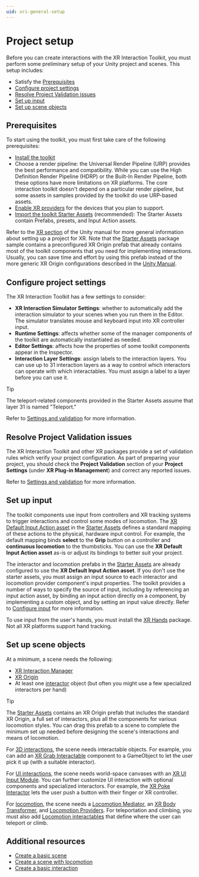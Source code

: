 ```yaml
---
uid: xri-general-setup
---
```


# Project setup

Before you can create interactions with the XR Interaction Toolkit, you must perform some preliminary setup of your Unity project and scenes. This setup includes:

* Satisfy the [Prerequisites](#prerequisites)
* [Configure project settings](#settings)
* [Resolve Project Validation issues](#validation)
* [Set up input](#input)
* [Set up scene objects](#scene)

<a name="prerequisites"></a>
## Prerequisites

To start using the toolkit, you must first take care of the following prerequisites:

* [Install the toolkit](xref:xri-installation)
* Choose a render pipeline: the Universal Render Pipeline (URP) provides the best performance and compatibility. While you can use the High Definition Render Pipeline (HDRP) or the Built-In Render Pipeline, both these options have more limitations on XR platforms. The core interaction toolkit doesn't depend on a particular render pipeline, but some assets in samples provided by the toolkit do use URP-based assets.
* [Enable XR providers](xref:xr-configure-providers) for the devices that you plan to support.
* [Import the toolkit Starter Assets](xref:xri-installation#installing-samples) (recommended): The Starter Assets contain Prefabs, presets, and Input Action assets.

Refer to the [XR section](xref:XR) of the Unity manual for more general information about setting up a project for XR. Note that the [Starter Assets](xref:xri-samples-starter-assets#prefabs) package sample contains a preconfigured XR Origin prefab that already contains most of the toolkit components that you need for implementing interactions. Usually, you can save time and effort by using this prefab instead of the more generic XR Origin configurations described in the [Unity Manual](xref:xr-origin).

<a name="settings"></a>
## Configure project settings

The XR Interaction Toolkit has a few settings to consider:

* **XR Interaction Simulator Settings**: whether to automatically add the interaction simulator to your scenes when you run them in the Editor. The simulator translates mouse and keyboard input into XR controller input.
* **Runtime Settings**: affects whether some of the manager components of the toolkit are automatically instantiated as needed.
* **Editor Settings**: affects how the properties of some toolkit components appear in the Inspector.
* **Interaction Layer Settings**: assign labels to the interaction layers. You can use up to 31 interaction layers as a way to control which interactors can operate with which interactables. You must assign a label to a layer before you can use it.

> [!TIP]
> The teleport-related components provided in the Starter Assets assume that layer 31 is named "Teleport."

Refer to [Settings and validation](xref:xri-settings) for more information.

<a name="validation"></a>
## Resolve Project Validation issues

The XR Interaction Toolkit and other XR packages provide a set of validation rules which verify your project configuration. As part of preparing your project, you should check the **Project Validation** section of your **Project Settings** (under **XR Plug-in Management**) and correct any reported issues.

Refer to [Settings and validation](xref:xri-settings) for more information.

<a name="input"></a>
## Set up input

The toolkit components use input from controllers and XR tracking systems to trigger interactions and control some modes of locomotion. The [XR Default Input Action asset](xref:xri-samples-starter-assets#input-actions-asset) in the [Starter Assets](xref:xri-samples-starter-assets) defines a standard mapping of these actions to the physical, hardware input control. For example, the default mapping binds **select** to the **Grip** button on a controller and **continuous locomotion** to the thumbsticks. You can use the **XR Default Input Action asset** as-is or adjust its bindings to better suit your project.

The interactor and locomotion prefabs in the [Starter Assets](xref:xri-samples-starter-assets) are already configured to use the **XR Default Input Action asset**. If you don't use the starter assets, you must assign an input source to each interactor and locomotion provider component's input properties. The toolkit provides a number of ways to specify the source of input, including by referencing an input action asset, by binding an input action directly on a component, by implementing a custom object, and by setting an input value directly. Refer to [Configure input](xref:xri-configure-input-system) for more information.

To use input from the user's hands, you must install the [XR Hands](xref:xrhands-manual) package. Not all XR platforms support hand tracking.

<a name="scene"></a>
## Set up scene objects

At a minimum, a scene needs the following:

* [XR Interaction Manager](xref:xri-xr-interaction-manager)
* [XR Origin](xref:xri-samples-starter-assets#prefabs)
* At least one [interactor](xref:xri-interactor-components) object (but often you might use a few specialized interactors per hand)

> [!TIP]
> The [Starter Assets](xref:xri-samples-starter-assets) contains an XR Origin prefab that includes the standard XR Origin, a full set of interactors, plus all the components for various locomotion styles. You can drag this prefab to a scene to complete the minimum set up needed before designing the scene's interactions and means of locomotion.

For [3D interactions](xref:xri-3d-interaction), the scene needs interactable objects. For example, you can add an [XR Grab Interactable](xref:xri-xr-grab-interactable) component to a GameObject to let the user pick it up (with a suitable interactor).

For [UI interactions](xref:xri-ui-interaction), the scene needs world-space canvases with an [XR UI Input Module](xref:xri-ui-input-module). You can further customize UI interaction with optional components and specialized interactors. For example, the [XR Poke Interactor](xref:xri-xr-poke-interactor) lets the user push a button with their finger or XR controller.

For [locomotion](xref:xri-locomotion-landing), the scene needs a [Locomotion Mediator](xref:xri-locomotion-mediator), an [XR Body Transformer](xref:xri-xr-body-transformer), and [Locomotion Providers](xref:xri-locomotion-providers). For teleportation and climbing, you must also add [Locomotion interactables](xref:xri-locomotion-interactables) that define where the user can teleport or climb.

<a name="resources"></a>
## Additional resources

* [Create a basic scene](create-basic-scene.md)
* [Create a scene with locomotion](create-scene-with-locomotion.md)
* [Create a basic interaction](create-basic-interaction.md)
